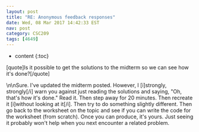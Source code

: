 ```yaml
---
layout: post
title: "RE: Anonymous feedback responses"
date: Wed, 08 Mar 2017 14:42:33 EST
nav: post
category: CSC209
tags: [4649]
---
```


* content
{:toc}

[quote]Is it possible to get the solutions to the midterm so we can see how it's done?[/quote]
<!-- more -->
<p>\n\nSure. I've updated the midterm posted. However, I [i]strongly, strongly[/i] warn you against just reading the solutions and saying, "Oh, that's how it's done." Read it. Then step away for 20 minutes. Then recreate it [i]without looking at it[/i]. Then try to do something slightly different. Then go back to the worksheet on the topic and see if you can write the code for the worksheet (from scratch). Once you can produce, it's yours. Just seeing it probably won't help when you next encounter a related problem.</p>
